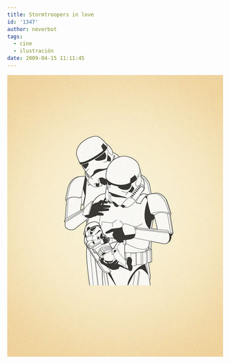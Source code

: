 ```yaml
---
title: Stormtroopers in love
id: '1347'
author: neverbot
tags:
  - cine
  - ilustración
date: 2009-04-15 11:11:45
---
```


![Stormtroopers in love](./stormtroopers-in-love/stormtroopers-in-love.jpg "Stormtroopers in love")